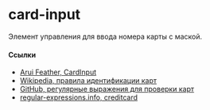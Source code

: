 # card-input

Элемент управления для ввода номера карты с маской.

#### Ссылки
- [Arui Feather, CardInput](https://alfa-laboratory.github.io/arui-feather/styleguide/#/CardInput)
- [Wikipedia, правила идентификации карт](https://www.regular-expressions.info/creditcard.html)
- [GitHub, регулярные выражения для проверки карт](https://en.wikipedia.org/wiki/Payment_card_number)
- [regular-expressions.info, creditcard](https://www.regular-expressions.info/creditcard.html)
